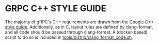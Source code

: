 # GRPC C++ STYLE GUIDE

The majority of gRPC's C++ requirements are drawn from the [Google C++ style
guide](https://google.github.io/styleguide/cppguide.html). Additionally,
as in C, layout rules are defined by clang-format, and all code
should be passed through clang-format. A (docker-based) script to do
so is included in [tools/distrib/clang_format_code.sh](../tools/distrib/clang_format_code.sh).
